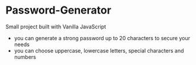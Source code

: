 # Password-Generator
Small project built with Vanilla JavaScript
 - you can generate a strong password up to 20 characters to secure your needs
 - you can choose uppercase, lowercase letters, special characters and numbers
 
